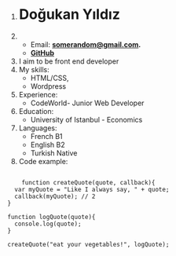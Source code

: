 1. # Doğukan Yıldız
1. + Email: **somerandom@gmail.com.**
   + **[GitHub](https://github.com/nafile3398)**
1. I aim to be front end developer 
1. My skills: 
   * HTML/CSS,
   * Wordpress
1. Experience:
   * CodeWorld- Junior Web Developer
1. Education:
   + University of Istanbul - Economics
1. Languages:
   +  French B1
   +  English B2
   +  Turkish Native
1. Code example:

```

    function createQuote(quote, callback){ 
  var myQuote = "Like I always say, " + quote;
  callback(myQuote); // 2
}

function logQuote(quote){
  console.log(quote);
}

createQuote("eat your vegetables!", logQuote);
         
```
